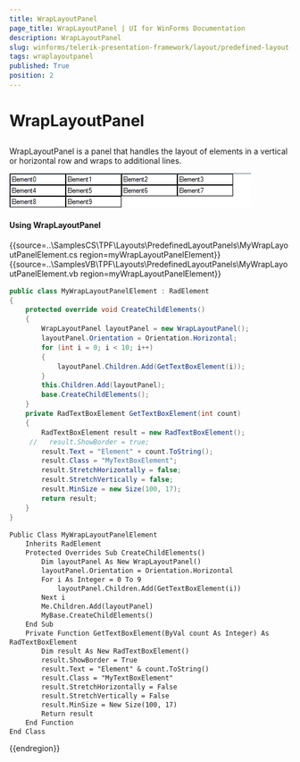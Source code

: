 ```yaml
---
title: WrapLayoutPanel
page_title: WrapLayoutPanel | UI for WinForms Documentation
description: WrapLayoutPanel
slug: winforms/telerik-presentation-framework/layout/predefined-layout-panels/wraplayoutpanel
tags: wraplayoutpanel
published: True
position: 2
---
```


# WrapLayoutPanel

## 

WrapLayoutPanel is a panel that handles the layout of elements in a vertical or horizontal row and wraps to additional lines.

![tpf-layout-predefined-layout-panels-wraplayoutpanel 001](images/tpf-layout-predefined-layout-panels-wraplayoutpanel001.png)

#### Using WrapLayoutPanel

{{source=..\SamplesCS\TPF\Layouts\PredefinedLayoutPanels\MyWrapLayoutPanelElement.cs region=myWrapLayoutPanelElement}} 
{{source=..\SamplesVB\TPF\Layouts\PredefinedLayoutPanels\MyWrapLayoutPanelElement.vb region=myWrapLayoutPanelElement}} 

````C#
public class MyWrapLayoutPanelElement : RadElement
{
    protected override void CreateChildElements()
    {
        WrapLayoutPanel layoutPanel = new WrapLayoutPanel();
        layoutPanel.Orientation = Orientation.Horizontal;
        for (int i = 0; i < 10; i++)
        {
            layoutPanel.Children.Add(GetTextBoxElement(i));
        }
        this.Children.Add(layoutPanel);
        base.CreateChildElements();
    }
    private RadTextBoxElement GetTextBoxElement(int count)
    {
        RadTextBoxElement result = new RadTextBoxElement();
     //   result.ShowBorder = true;
        result.Text = "Element" + count.ToString();
        result.Class = "MyTextBoxElement";
        result.StretchHorizontally = false;
        result.StretchVertically = false;
        result.MinSize = new Size(100, 17);
        return result;
    }
}

````
````VB.NET
Public Class MyWrapLayoutPanelElement
    Inherits RadElement
    Protected Overrides Sub CreateChildElements()
        Dim layoutPanel As New WrapLayoutPanel()
        layoutPanel.Orientation = Orientation.Horizontal
        For i As Integer = 0 To 9
            layoutPanel.Children.Add(GetTextBoxElement(i))
        Next i
        Me.Children.Add(layoutPanel)
        MyBase.CreateChildElements()
    End Sub
    Private Function GetTextBoxElement(ByVal count As Integer) As RadTextBoxElement
        Dim result As New RadTextBoxElement()
        result.ShowBorder = True
        result.Text = "Element" & count.ToString()
        result.Class = "MyTextBoxElement"
        result.StretchHorizontally = False
        result.StretchVertically = False
        result.MinSize = New Size(100, 17)
        Return result
    End Function
End Class

````

{{endregion}}
